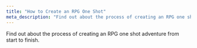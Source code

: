 ```yaml
---
title: "How to Create an RPG One Shot"
meta_description: "Find out about the process of creating an RPG one shot adventure from start to finish."
---
```


Find out about the process of creating an RPG one shot adventure from start to finish.
